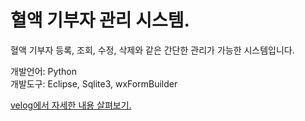 # 혈액 기부자 관리 시스템.
혈액 기부자 등록, 조회, 수정, 삭제와 같은 간단한 관리가 가능한 시스템입니다.

개발언어: Python
<br/>
개발도구: Eclipse, Sqlite3, wxFormBuilder

<a href="https://velog.io/@hangy3olchoi/Python-%ED%98%88%EC%95%A1-%EA%B8%B0%EB%B6%80%EC%9E%90-%EA%B4%80%EB%A6%AC-%EC%8B%9C%EC%8A%A4%ED%85%9C">
  velog에서 자세한 내용 살펴보기.
</a>
